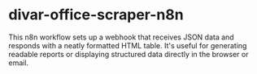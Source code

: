 # divar-office-scraper-n8n
This n8n workflow sets up a webhook that receives JSON data and responds with a neatly formatted HTML table. It's useful for generating readable reports or displaying structured data directly in the browser or email.
